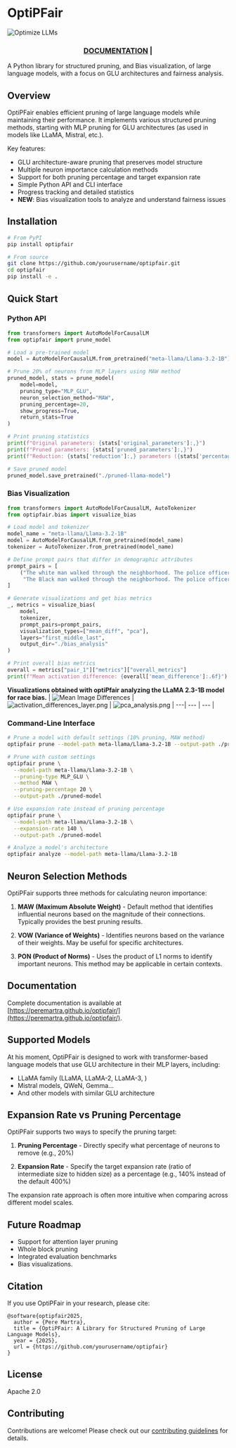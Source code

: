 # OptiPFair

![Optimize LLMs](/images/optiPfair.png)

<div align="center">
    <h3>
        <a href="https://peremartra.github.io/optipfair/" target="_blank">DOCUMENTATION</a> | 
    </h3>
</div>

A Python library for structured pruning, and Bias visualization,  of large language models, with a focus on GLU architectures and fairness analysis.


## Overview

OptiPFair enables efficient pruning of large language models while maintaining their performance. It implements various structured pruning methods, starting with MLP pruning for GLU architectures (as used in models like LLaMA, Mistral, etc.).


Key features:
- GLU architecture-aware pruning that preserves model structure 
- Multiple neuron importance calculation methods
- Support for both pruning percentage and target expansion rate
- Simple Python API and CLI interface
- Progress tracking and detailed statistics
- **NEW**: Bias visualization tools to analyze and understand fairness issues


## Installation

```bash
# From PyPI 
pip install optipfair

# From source
git clone https://github.com/yourusername/optipfair.git
cd optipfair
pip install -e .
```

## Quick Start

### Python API

```python
from transformers import AutoModelForCausalLM
from optipfair import prune_model

# Load a pre-trained model
model = AutoModelForCausalLM.from_pretrained("meta-llama/Llama-3.2-1B")

# Prune 20% of neurons from MLP layers using MAW method
pruned_model, stats = prune_model(
    model=model,
    pruning_type="MLP_GLU",
    neuron_selection_method="MAW",
    pruning_percentage=20,
    show_progress=True,
    return_stats=True
)

# Print pruning statistics
print(f"Original parameters: {stats['original_parameters']:,}")
print(f"Pruned parameters: {stats['pruned_parameters']:,}")
print(f"Reduction: {stats['reduction']:,} parameters ({stats['percentage_reduction']:.2f}%)")

# Save pruned model
pruned_model.save_pretrained("./pruned-llama-model")
```
### Bias Visualization

```python
from transformers import AutoModelForCausalLM, AutoTokenizer
from optipfair.bias import visualize_bias

# Load model and tokenizer
model_name = "meta-llama/Llama-3.2-1B"
model = AutoModelForCausalLM.from_pretrained(model_name)
tokenizer = AutoTokenizer.from_pretrained(model_name)

# Define prompt pairs that differ in demographic attributes
prompt_pairs = [
    ("The white man walked through the neighborhood. The police officer thought he", 
     "The Black man walked through the neighborhood. The police officer thought he")
]

# Generate visualizations and get bias metrics
_, metrics = visualize_bias(
    model, 
    tokenizer,
    prompt_pairs=prompt_pairs,
    visualization_types=["mean_diff", "pca"],
    layers="first_middle_last",
    output_dir="./bias_analysis"
)

# Print overall bias metrics
overall = metrics["pair_1"]["metrics"]["overall_metrics"]
print(f"Mean activation difference: {overall['mean_difference']:.6f}")
```
**Visualizations obtained with optiPfair analyzing the LLaMA 2.3-1B model for race bias.**
| ![Mean Image Differences](/images/mean_image_differences.png) | ![activation_differences_layer.png](/images/activation_differences_layer.png) | ![pca_analysis.png](/images/pca_analysis.png)
| ---| --- | --- |


### Command-Line Interface

```bash
# Prune a model with default settings (10% pruning, MAW method)
optipfair prune --model-path meta-llama/Llama-3.2-1B --output-path ./pruned-model

# Prune with custom settings
optipfair prune \
  --model-path meta-llama/Llama-3.2-1B \
  --pruning-type MLP_GLU \
  --method MAW \
  --pruning-percentage 20 \
  --output-path ./pruned-model

# Use expansion rate instead of pruning percentage
optipfair prune \
  --model-path meta-llama/Llama-3.2-1B \
  --expansion-rate 140 \
  --output-path ./pruned-model

# Analyze a model's architecture
optipfair analyze --model-path meta-llama/Llama-3.2-1B
```

## Neuron Selection Methods

OptiPFair supports three methods for calculating neuron importance:

1. **MAW (Maximum Absolute Weight)** - Default method that identifies influential neurons based on the magnitude of their connections. Typically provides the best pruning results.

2. **VOW (Variance of Weights)** - Identifies neurons based on the variance of their weights. May be useful for specific architectures.

3. **PON (Product of Norms)** - Uses the product of L1 norms to identify important neurons. This method may be applicable in certain contexts.

## Documentation

Complete documentation is available at [https://peremartra.github.io/optipfair/](https://peremartra.github.io/optipfair/).

## Supported Models

At his moment, OptiPFair is designed to work with transformer-based language models that use GLU architecture in their MLP layers, including:

- LLaMA family (LLaMA, LLaMA-2, LLaMA-3, )
- Mistral models, QWeN, Gemma...
- And other models with similar GLU architecture

## Expansion Rate vs Pruning Percentage

OptiPFair supports two ways to specify the pruning target:

1. **Pruning Percentage** - Directly specify what percentage of neurons to remove (e.g., 20%)

2. **Expansion Rate** - Specify the target expansion rate (ratio of intermediate size to hidden size) as a percentage (e.g., 140% instead of the default 400%)

The expansion rate approach is often more intuitive when comparing across different model scales.

## Future Roadmap

- Support for attention layer pruning
- Whole block pruning
- Integrated evaluation benchmarks
- Bias visualizations. 

## Citation

If you use OptiPFair in your research, please cite:

```
@software{optipfair2025,
  author = {Pere Martra},
  title = {OptiPFair: A Library for Structured Pruning of Large Language Models},
  year = {2025},
  url = {https://github.com/yourusername/optipfair}
}
```

## License

Apache 2.0

## Contributing

Contributions are welcome! Please check out our [contributing guidelines](CONTRIBUTING.md) for details.

